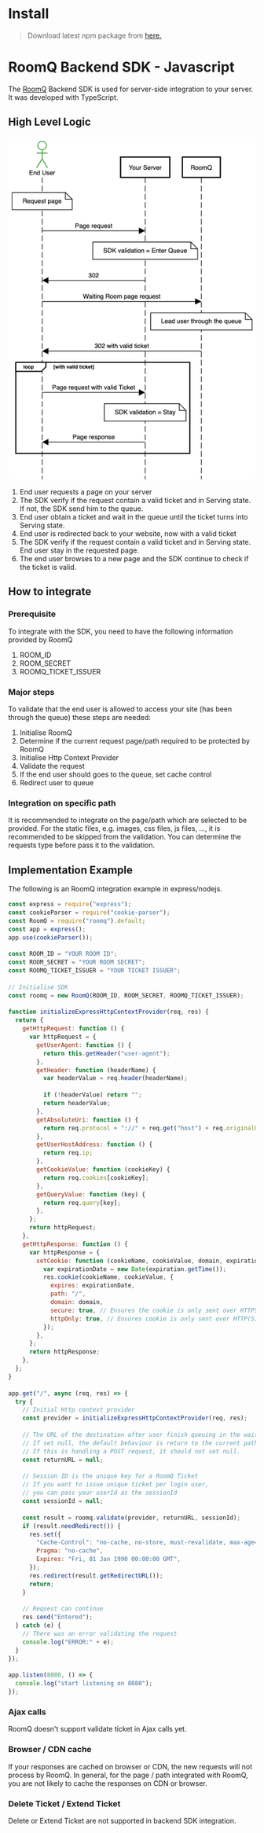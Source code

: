 # Install

> Download latest npm package from [here.](https://www.npmjs.com/package/roomq)

# RoomQ Backend SDK - Javascript

The [RoomQ](https://www.noq.hk/en/roomq) Backend SDK is used for server-side integration to your server. It was developed with TypeScript.

## High Level Logic

![The SDK Flow](https://raw.githubusercontent.com/redso/roomq.backend-sdk.nodejs/master/RoomQ-Backend-SDK-JS-high-level-logic-diagram.png)

1. End user requests a page on your server
2. The SDK verify if the request contain a valid ticket and in Serving state. If not, the SDK send him to the queue.
3. End user obtain a ticket and wait in the queue until the ticket turns into Serving state.
4. End user is redirected back to your website, now with a valid ticket
5. The SDK verify if the request contain a valid ticket and in Serving state. End user stay in the requested page.
6. The end user browses to a new page and the SDK continue to check if the ticket is valid.

## How to integrate

### Prerequisite

To integrate with the SDK, you need to have the following information provided by RoomQ

1. ROOM_ID
2. ROOM_SECRET
3. ROOMQ_TICKET_ISSUER

### Major steps

To validate that the end user is allowed to access your site (has been through the queue) these steps are needed:

1. Initialise RoomQ
2. Determine if the current request page/path required to be protected by RoomQ
3. Initialise Http Context Provider
4. Validate the request
5. If the end user should goes to the queue, set cache control
6. Redirect user to queue

### Integration on specific path

It is recommended to integrate on the page/path which are selected to be provided. For the static files, e.g. images, css files, js files, ..., it is recommended to be skipped from the validation.
You can determine the requests type before pass it to the validation.

## Implementation Example

The following is an RoomQ integration example in express/nodejs.

```javascript
const express = require("express");
const cookieParser = require("cookie-parser");
const RoomQ = require("roomq").default;
const app = express();
app.use(cookieParser());

const ROOM_ID = "YOUR ROOM ID";
const ROOM_SECRET = "YOUR ROOM SECRET";
const ROOMQ_TICKET_ISSUER = "YOUR TICKET ISSUER";

// Initialise SDK
const roomq = new RoomQ(ROOM_ID, ROOM_SECRET, ROOMQ_TICKET_ISSUER);

function initializeExpressHttpContextProvider(req, res) {
  return {
    getHttpRequest: function () {
      var httpRequest = {
        getUserAgent: function () {
          return this.getHeader("user-agent");
        },
        getHeader: function (headerName) {
          var headerValue = req.header(headerName);

          if (!headerValue) return "";
          return headerValue;
        },
        getAbsoluteUri: function () {
          return req.protocol + "://" + req.get("host") + req.originalUrl;
        },
        getUserHostAddress: function () {
          return req.ip;
        },
        getCookieValue: function (cookieKey) {
          return req.cookies[cookieKey];
        },
        getQueryValue: function (key) {
          return req.query[key];
        },
      };
      return httpRequest;
    },
    getHttpResponse: function () {
      var httpResponse = {
        setCookie: function (cookieName, cookieValue, domain, expiration) {
          var expirationDate = new Date(expiration.getTime());
          res.cookie(cookieName, cookieValue, {
            expires: expirationDate,
            path: "/",
            domain: domain,
            secure: true, // Ensures the cookie is only sent over HTTPS, set this value to false if the connection is http only
            httpOnly: true, // Ensures cookie is only sent over HTTP(S), not accessible via JavaScript. Important: JavaScript SDK cannot be used anymore. If JS integration is required, set this value to false.
          });
        },
      };
      return httpResponse;
    },
  };
}

app.get("/", async (req, res) => {
  try {
    // Initial Http context provider
    const provider = initializeExpressHttpContextProvider(req, res);

    // The URL of the destination after user finish queuing in the waiting room
    // If set null, the default behaviour is return to the current path
    // If this is handling a POST request, it should not set null.
    const returnURL = null;

    // Session ID is the unique key for a RoomQ Ticket
    // If you want to issue unique ticket per login user,
    // you can pass your userId as the sessionId
    const sessionId = null;

    const result = roomq.validate(provider, returnURL, sessionId);
    if (result.needRedirect()) {
      res.set({
        "Cache-Control": "no-cache, no-store, must-revalidate, max-age=0",
        Pragma: "no-cache",
        Expires: "Fri, 01 Jan 1990 00:00:00 GMT",
      });
      res.redirect(result.getRedirectURL());
      return;
    }

    // Request can continue
    res.send("Entered");
  } catch (e) {
    // There was an error validating the request
    console.log("ERROR:" + e);
  }
});

app.listen(8080, () => {
  console.log("start listening on 8080");
});
```

### Ajax calls

RoomQ doesn't support validate ticket in Ajax calls yet.

### Browser / CDN cache

If your responses are cached on browser or CDN, the new requests will not process by RoomQ.
In general, for the page / path integrated with RoomQ, you are not likely to cache the responses on CDN or browser.

### Delete Ticket / Extend Ticket

Delete or Extend Ticket are not supported in backend SDK integration.
